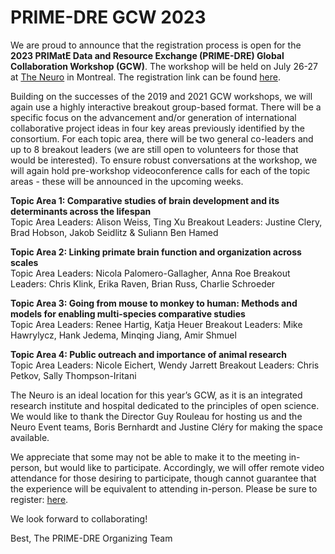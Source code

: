 # PRIME-DRE GCW 2023
We are proud to announce that the registration process is open for the **2023 PRIMatE Data and Resource Exchange (PRIME-DRE) Global Collaboration Workshop (GCW)**. The workshop will be held on July 26-27 at [The Neuro](https://www.mcgill.ca/neuro/) in Montreal. The registration link can be found [here](https://docs.google.com/forms/d/e/1FAIpQLSf9mQD_0sOOX8_Ah9ZvRde6zVCz5GZtkQOfDs5Y1UJRw8afgQ/viewform).
 
Building on the successes of the 2019 and 2021 GCW workshops, we will again use a highly interactive breakout group-based format. There will be a specific focus on the advancement and/or generation of international collaborative project ideas in four key areas previously identified by the consortium. For each topic area, there will be two general co-leaders and up to 8 breakout leaders (we are still open to volunteers for those that would be interested). To ensure robust conversations at the workshop, we will again hold pre-workshop videoconference calls for each of the topic areas - these will be announced in the upcoming weeks.

**Topic Area 1: Comparative studies of brain development and its determinants across the lifespan**    
Topic Area Leaders: Alison Weiss, Ting Xu
Breakout Leaders: Justine Clery, Brad Hobson, Jakob Seidlitz & Suliann Ben Hamed     

**Topic Area 2: Linking primate brain function and organization across scales**    
Topic Area Leaders: Nicola Palomero-Gallagher, Anna Roe
Breakout Leaders: Chris Klink, Erika Raven, Brian Russ, Charlie Schroeder      

**Topic Area 3: Going from mouse to monkey to human: Methods and models for enabling multi-species comparative studies**    
Topic Area Leaders: Renee Hartig, Katja Heuer
Breakout Leaders: Mike Hawrylycz, Hank Jedema, Minqing Jiang, Amir Shmuel        

**Topic Area 4: Public outreach and importance of animal research**    
Topic Area Leaders: Nicole Eichert, Wendy Jarrett 
Breakout Leaders: Chris Petkov, Sally Thompson-Iritani       

The Neuro is an ideal location for this year’s GCW, as it is an integrated research institute and hospital dedicated to the principles of open science. We would like to thank the Director Guy Rouleau for hosting us and the Neuro Event teams, Boris Bernhardt and Justine Cléry for making the space available.
 
We appreciate that some may not be able to make it to the meeting in-person, but would like to participate. Accordingly, we will offer remote video attendance for those desiring to participate, though cannot guarantee that the experience will be equivalent to attending in-person. Please be sure to register: [here](https://docs.google.com/forms/d/e/1FAIpQLSf9mQD_0sOOX8_Ah9ZvRde6zVCz5GZtkQOfDs5Y1UJRw8afgQ/viewform).
 
We look forward to collaborating!

Best,
The PRIME-DRE Organizing Team

<!---
# Pre-Workshop Videoconference Schedule
Following the model of the inaugural PRIME-DE meeting in 2019, there will be a series of pre-workshop videoconferences to help get the conversations going prior to the workshop on April 12-14. This process is intended to facilitate more mature dialogues and brainstorming sessions at the in-person meeting.

Below is the pre-workshop schedule for each of the Topic Areas, which was based on the mutual availability of Topic Area co-leaders and advisors. Please feel free to join as many videoconferences as you would like – everyone’s participation is encouraged!

### Topic 1: Analysis, Modeling and Informatics: Integrating, Optimizing, and Scaling      
April 02, 11 AM EDT      
April 07, 11 AM EDT     

### Topic 2: Multiscale, Multimodal Brain Atlas Generation     
March 23, 10 AM EDT     
April 06, 10 AM EDT     

### Topic 3: Circuit-Level Perturbations: Methods and Applications      
March 30, 10 AM EDT     
April 09, 10 AM EDT     

### Topic 4: Generation of Community-level Data Resources      
March 19, 11 AM EDT      
March 26, 11 AM EDT     
			

# Satellite Event: NHP-focused Brainhack     
Following the GCW, there will be a NHP-focused Brainhack held on April 15-16, 2021 (9:30AM-1:30PM EDT) for those interested in a highly interactive two days of sharing ideas, pitching projects and hacking away in an open inclusive environment. You will have the opportunity to sign-up for the Brainhack as part of the PRIME-DRE registration process.
-->
